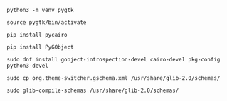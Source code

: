 `python3 -m venv pygtk`

`source pygtk/bin/activate`

`pip install pycairo`

`pip install PyGObject`

`sudo dnf install gobject-introspection-devel cairo-devel pkg-config python3-devel`

`sudo cp org.theme-switcher.gschema.xml /usr/share/glib-2.0/schemas/`

`sudo glib-compile-schemas /usr/share/glib-2.0/schemas/`
